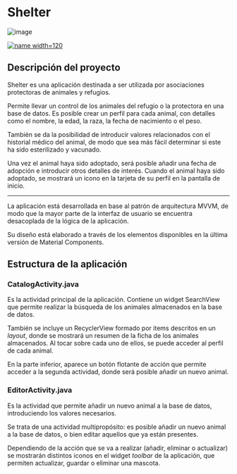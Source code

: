 # Shelter

![image](https://i.imgur.com/sPnJf2m.png)

[![name](https://play.google.com/intl/en_us/badges/static/images/badges/es_badge_web_generic.png) width=120](https://play.google.com/store/apps/details?id=com.ccr.shelter)

## Descripción del proyecto

Shelter es una aplicación destinada a ser utilizada por asociaciones protectoras de animales y refugios.

Permite llevar un control de los animales del refugio o la protectora en una base de datos. Es posible crear un perfil para cada animal, con detalles como el nombre, la edad, la raza, la fecha de nacimiento o el peso.

También se da la posibilidad de introducir valores relacionados con el historial médico del animal, de modo que sea más fácil determinar si este ha sido esterilizado y vacunado.

Una vez el animal haya sido adoptado, será posible añadir una fecha de adopción e introducir otros detalles de interés. Cuando el animal haya sido adoptado, se mostrará un icono en la tarjeta de su perfil en la pantalla de inicio.

****

La aplicación está desarrollada en base al patrón de arquitectura MVVM, de modo que la mayor parte de la interfaz de usuario se encuentra desacoplada de la lógica de la aplicación.

Su diseño está elaborado a través de los elementos disponibles en la última versión de Material Components.

## Estructura de la aplicación

### CatalogActivity.java

Es la actividad principal de la aplicación. Contiene un widget SearchView que permite realizar la búsqueda de los animales almacenados en la base de datos.

También se incluye un RecyclerView formado por items descritos en un _layout_, donde se mostrará un resumen de la ficha de los animales almacenados. Al tocar sobre cada uno de ellos, se puede acceder al perfil de cada animal.

En la parte inferior, aparece un botón flotante de acción que permite acceder a la segunda actividad, donde será posible añadir un nuevo animal.

### EditorActivity.java

Es la actividad que permite añadir un nuevo animal a la base de datos, introduciendo los valores necesarios.

Se trata de una actividad multipropósito: es posible añadir un nuevo animal a la base de datos, o bien editar aquellos que ya están presentes.

Dependiendo de la acción que se va a realizar (añadir, eliminar o actualizar) se mostrarán distintos iconos en el widget _toolbar_ de la aplicación, que permiten actualizar, guardar o eliminar una mascota.





